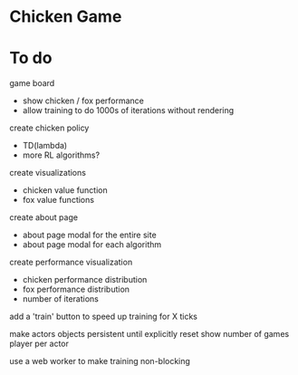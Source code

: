 # Chicken Game

# To do

game board

- show chicken / fox performance
- allow training to do 1000s of iterations without rendering

create chicken policy

- TD(lambda)
- more RL algorithms?

create visualizations

- chicken value function
- fox value functions

create about page

- about page modal for the entire site
- about page modal for each algorithm

create performance visualization

- chicken performance distribution
- fox performance distribution
- number of iterations

add a 'train' button to speed up training for X ticks

make actors objects persistent until explicitly reset
show number of games player per actor

use a web worker to make training non-blocking
